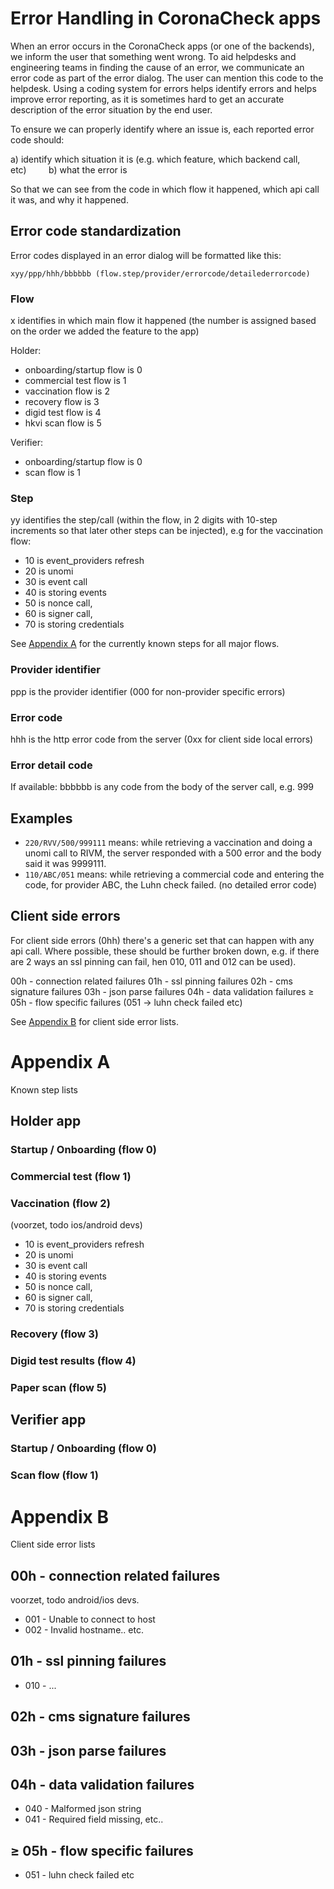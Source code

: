 # Error Handling in CoronaCheck apps

When an error occurs in the CoronaCheck apps (or one of the backends), we inform the user that something went wrong. To aid helpdesks and engineering teams in finding the cause of an error, we communicate an error code as part of the error dialog. The user can mention this code to the helpdesk. Using a coding system for errors helps identify errors and helps improve error reporting, as it is sometimes hard to get an accurate description of the error situation by the end user. 

To ensure we can properly identify where an issue is, each reported error code should:

a) identify which situation it is (e.g. which feature, which backend call, etc)         
b) what the error is

So that we can see from the code in which flow it happened, which api call it was, and why it happened.

## Error code standardization

Error codes displayed in an error dialog will be formatted like this:

`xyy/ppp/hhh/bbbbbb (flow.step/provider/errorcode/detailederrorcode)`

### Flow

x identifies in which main flow it happened (the number is assigned based on the order we added the feature to the app)

Holder:
* onboarding/startup flow is 0
* commercial test flow is 1
* vaccination flow is 2
* recovery flow is 3
* digid test flow is 4
* hkvi scan flow is 5

Verifier:
* onboarding/startup flow is 0
* scan flow is 1

### Step

yy identifies the step/call (within the flow, in 2 digits with 10-step increments so that later other steps can be injected), e.g for the vaccination flow:

* 10 is event_providers refresh
* 20 is unomi
* 30 is event call
* 40 is storing events
* 50 is nonce call,
* 60 is signer call,
* 70 is storing credentials

See [Appendix A](#appendix-a) for the currently known steps for all major flows.

### Provider identifier

ppp is the provider identifier (000 for non-provider specific errors)

### Error code

hhh is the http error code from the server (0xx for client side local errors)

### Error detail code

If available: bbbbbb is any code from the body of the server call, e.g. 999

## Examples

* `220/RVV/500/999111`  means: while retrieving a vaccination and doing a unomi call to RIVM, the server responded  with a 500 error and the body said it was 9999111.
* `110/ABC/051` means: while retrieving a commercial code and entering the code, for provider ABC, the Luhn check failed. (no detailed error code)

## Client side errors

For client side errors (0hh) there's a generic set that can happen with any api call. Where possible, these should be further broken down, e.g. if there are 2 ways an ssl pinning can fail, hen 010, 011 and 012 can be used).

00h - connection related failures
01h - ssl pinning failures
02h - cms signature failures
03h - json parse failures
04h - data validation failures
≥ 05h - flow specific failures (051 → luhn check failed etc)

See [Appendix B](#appendix-b) for client side error lists. 

# Appendix A

Known step lists

## Holder app

### Startup / Onboarding (flow 0)

### Commercial test (flow 1)

### Vaccination (flow 2)

(voorzet, todo ios/android devs)

* 10 is event_providers refresh
* 20 is unomi
* 30 is event call
* 40 is storing events
* 50 is nonce call,
* 60 is signer call,
* 70 is storing credentials

### Recovery (flow 3)

### Digid test results (flow 4)

### Paper scan (flow 5)

## Verifier app

### Startup / Onboarding (flow 0)

### Scan flow (flow 1)

# Appendix B

Client side error lists

## 00h - connection related failures

voorzet, todo android/ios devs.

* 001 - Unable to connect to host
* 002 - Invalid hostname.. etc.

## 01h - ssl pinning failures

* 010 - ...

## 02h - cms signature failures

## 03h - json parse failures

## 04h - data validation failures

* 040 - Malformed json string
* 041 - Required field missing, etc..

## ≥ 05h - flow specific failures 

* 051 - luhn check failed etc
